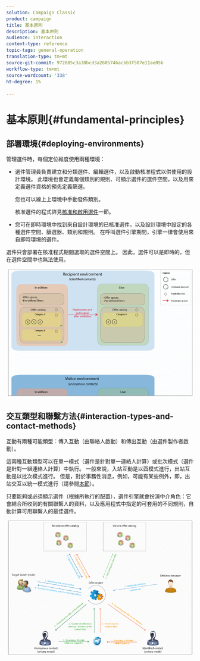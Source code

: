 ```yaml
---
solution: Campaign Classic
product: campaign
title: 基本原則
description: 基本原則
audience: interaction
content-type: reference
topic-tags: general-operation
translation-type: tm+mt
source-git-commit: 972885c3a38bcd3a260574bacbb3f507e11ae05b
workflow-type: tm+mt
source-wordcount: '338'
ht-degree: 1%

---
```



# 基本原則{#fundamental-principles}

## 部署環境{#deploying-environments}

管理選件時，每個定位維度使用兩種環境：

* 選件管理員負責建立和分類選件、編輯選件，以及啟動核准程式以供使用的設計環境。 此環境也會定義每個類別的規則、可顯示選件的選件空間，以及用來定義選件資格的預先定義篩選。

   您也可以線上上環境中手動發佈類別。

   核准選件的程式詳見[核准和啟用選件](../../interaction/using/approving-and-activating-an-offer.md)一節。

* 您可在即時環境中找到來自設計環境的已核准選件，以及設計環境中設定的各種選件空間、篩選器、類別和規則。 在呼叫選件引擎期間，引擎一律會使用來自即時環境的選件。

選件只會部署在核准程式期間選取的選件空間上。 因此，選件可以是即時的，但在選件空間中也無法使用。

![](assets/architecture_interaction1.png)

## 交互類型和聯繫方法{#interaction-types-and-contact-methods}

互動有兩種可能類型：傳入互動（由聯絡人啟動）和傳出互動（由選件製作者啟動）。

這兩種互動類型可以在單一模式（選件是針對單一連絡人計算）或批次模式（選件是針對一組連絡人計算）中執行。 一般來說，入站互動是以酉模式進行，出站互動是以批次模式進行。 但是，對於事務性消息，例如，可能有某些例外，即，出站交互以統一模式進行（請參閱[本節](../../message-center/using/about-transactional-messaging.md)）。

只要能夠或必須顯示選件（根據所執行的配置），選件引擎就會扮演中介角色：它會結合所收到的有關聯繫人的資料，以及應用程式中指定的可套用的不同規則，自動計算可用聯繫人的最佳選件。

![](assets/architecture_interaction2.png)

